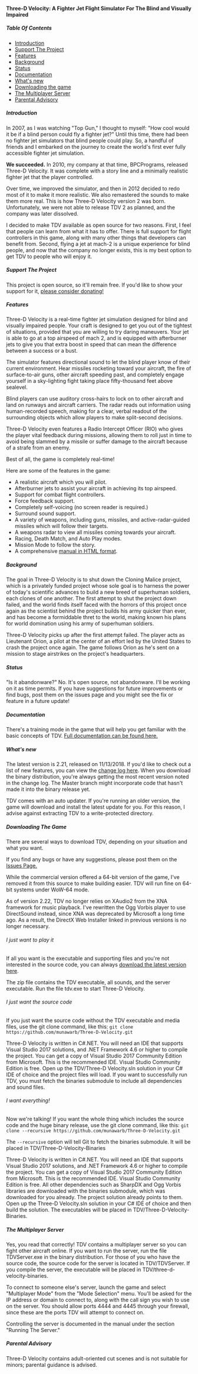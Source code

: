 #### Three-D Velocity: A Fighter Jet Flight Simulator For The Blind and Visually Impaired

##### Table Of Contents
* [Introduction](#introduction)
* [Support The Project](#support-the-project)
* [Features](#features)
* [Background](#background)
* [Status](#status)
* [Documentation](#documentation)
* [What's new](#what's-new)
* [Downloading the game](#downloading-the-game)
* [The Multiplayer Server](#the-multiplayer-server)
* [Parental Advisory](#parental-advisory)

##### Introduction
In 2007, as I was watching "Top Gun," I thought to myself: "How cool would it be if a blind person could fly a fighter jet?" Until this time, there had been no fighter jet simulators that blind people could play. So, a handful of friends and I embarked on the journey to create the world's first ever fully accessible fighter jet simulation.

**We succeeded.** In 2010, my company at that time, BPCPrograms, released Three-D Velocity. It was complete with a story line and a minimally realistic fighter jet that the player controlled.

Over time, we improved the simulator, and then in 2012 decided to redo most of it to make it more realistic. We also remastered the sounds to make them more real. This is how Three-D Velocity version 2 was born. Unfortunately, we were not able to release TDV 2 as planned, and the company was later dissolved.

I decided to make TDV available as open source for two reasons. First, I feel that people can learn from what it has to offer. There is full support for flight controllers in this game, along with many other things that developers can benefit from. Second, flying a jet at mach-2 is a unique experience for blind people, and now that the company no longer exists, this is my best option to get TDV to people who will enjoy it.

##### Support The Project
This project is open source, so it'll remain free. If you'd like to show your support for it, [please consider donating!](http://paypal.me/munawarb)

##### Features
Three-D Velocity is a real-time fighter jet simulation designed for blind and visually impaired people. Your craft is designed to get you out of the tightest of situations, provided that you are  willing to try daring maneuvers. Your jet is able to go at a top airspeed of mach 2, and is equipped with afterburner jets to give you that extra boost in speed that can mean the difference between a success or a bust.

The simulator features directional sound to let the blind player know of their current environment. Hear missiles rocketing toward your aircraft, the fire of surface-to-air guns, other aircraft speeding past, and completely engage yourself in a sky-lighting fight taking place fifty-thousand feet above sealevel.

Blind players can use auditory cross-hairs to lock on to other aircraft and land on runways and aircraft carriers. The radar reads out information using human-recorded speech, making for a clear, verbal readout of the surrounding objects which allow players to make split-second decisions.

Three-D Velocity even features a Radio Intercept Officer (RIO) who gives the player vital feedback during missions, allowing them to roll just in time to avoid being slammed by a missile or suffer damage to the aircraft because of a strafe from an enemy.

Best of all, the game is completely real-time!

Here are some of the features in the game:
- A realistic aircraft which you will pilot.
- Afterburner jets to assist your aircraft in achieving its top airspeed.
- Support for combat flight controllers.
- Force feedback support.
- Completely self-voicing (no screen reader is required.)
- Surround sound support.
- A variety of weapons, including guns, missiles, and active-radar-guided missiles which will follow their targets.
- A weapons radar to view all missiles coming towards your aircraft.
- Racing, Death Match, and Auto Play modes.
- Mission Mode to follow the story.
- A comprehensive [manual in HTML format](http://htmlpreview.github.io/?https://github.com/munawarb/Three-D-Velocity-Binaries/blob/master/docs/documentation.htm).

##### Background
The goal in Three-D Velocity is to shut down the Cloning Malice project, which is a privately funded project whose sole goal is to harness the power of today's scientific advances to build a new breed of superhuman soldiers, each clones of one another. The first attempt to shut the project down failed, and the world finds itself faced with the horrors of this project once again as the scientist behind the project builds his army quicker than ever, and has become a formiddable thret to the world, making known his plans for world domination using his army of superhuman soldiers.

Three-D Velocity picks up after the first attempt failed. The player acts as Lieutenant Orion, a pilot at the center of an effort led by the United States to crash the project once again. The game follows Orion as he's sent on a mission to stage airstrikes on the project's headquarters.

##### Status
"Is it abandonware?" No. It's open source, not abandonware. I'll be working on it as time permits. If you have suggestions for future improvements or find bugs, post them on the issues page and you might see the fix or feature in a future update!

##### Documentation
There's a training mode in the game that will help you get familiar with the basic concepts of TDV. [Full documentation can be found here.](http://htmlpreview.github.io/?https://github.com/munawarb/Three-D-Velocity-Binaries/blob/master/docs/documentation.htm)

##### What's new
The latest version is 2.21, released on 11/13/2018. If you'd like to check out a list of new features, you can view the [change log here](changelog.md). When you download the binary distribution, you're always getting the most recent version noted in the change log. The Master branch might incorporate code that hasn't made it into the binary release yet.

TDV comes with an auto updater. If you're running an older version, the game will download and install the latest update for you. For this reason, I advise against extracting TDV to a write-protected directory.

##### Downloading The Game
There are several ways to download TDV, depending on your situation and what you want.

If you find any bugs or have any suggestions, please post them on the [Issues Page.](https://github.com/munawarb/Three-D-Velocity/issues)

While the commercial version offered a 64-bit version of the game, I've removed it from this source to make building easier. TDV will run fine on 64-bit systems under WoW-64 mode.

As of version 2.22, TDV no longer relies on XAudio2 from the XNA framework for music playback. I've rewritten the Ogg Vorbis player to use DirectSound instead, since XNA was deprecated by Microsoft a long time ago. As a result, the DirectX Web Installer linked in previous versions is no longer necessary.

###### I just want to play it
If all you want is the executable and supporting files and you're not interested in the source code, you can always [download the latest version here](https://github.com/munawarb/Three-D-Velocity-Binaries/archive/master.zip).

The zip file contains the TDV executable, all sounds, and the server executable. Run the file tdv.exe to start Three-D Velocity.

###### I just want the source code
If you just want the source code without the TDV executable and media files, use the git clone command, like this:
`git clone https://github.com/munawarb/Three-D-Velocity.git`

Three-D Velocity is written in C#.NET. You will need an IDE that supports Visual Studio 2017 solutions, and .NET Framework 4.6 or higher to compile the project. You can get a copy of Visual Studio 2017 Community Edition from Microsoft. This is the recommended IDE. Visual Studio Community Edition is free. Open up the TDV/Three-D Velocity.sln solution in your C# IDE of choice and the project files will load. If you want to successfully run TDV, you must fetch the binaries submodule to include all dependencies and sound files.

###### I want everything!
Now we're talking! If you want the whole thing which includes the source code and the huge binary release, use the git clone command, like this:
`git clone --recursive https://github.com/munawarb/Three-D-Velocity.git`

The `--recursive` option will tell Git to fetch the binaries submodule. It will be placed in TDV/Three-D-Velocity-Binaries

Three-D Velocity is written in C#.NET. You will need an IDE that supports Visual Studio 2017 solutions, and .NET Framework 4.6 or higher to compile the project. You can get a copy of Visual Studio 2017 Community Edition from Microsoft. This is the recommended IDE. Visual Studio Community Edition is free. All other dependencies such as SharpDX and Ogg Vorbis libraries are downloaded with the binaries submodule, which was downloaded for you already. The project solution already points to them. Open up the Three-D Velocity.sln solution in your C# IDE of choice and then build the solution. The executables will be placed in TDV/Three-D-Velocity-Binaries.

##### The Multiplayer Server
Yes, you read that correctly! TDV contains a multiplayer server so you can fight other aircraft online. If you want to run the server, run the file TDVServer.exe in the binary distribution. For those of you who have the source code, the source code for the server is located in TDV/TDVServer. If you compile the server, the executable will be placed in TDV/three-d-velocity-binaries.

To connect to someone else's server, launch the game and select "Multiplayer Mode" from the "Mode Selection" menu. You'll be asked for the IP address or domain to connect to, along with the call sign you wish to use on the server. You should allow ports 4444 and 4445 through your firewall, since these are the ports TDV will attempt to connect on.

Controlling the server is documented in the manual under the section "Running The Server."

##### Parental Advisory
Three-D Velocity contains adult-oriented cut scenes and is not suitable for minors; parental guidance is advised.